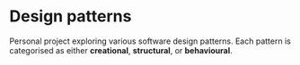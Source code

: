 # Design patterns

Personal project exploring various software design patterns. Each pattern is categorised as either **creational**, **structural**, or **behavioural**.


